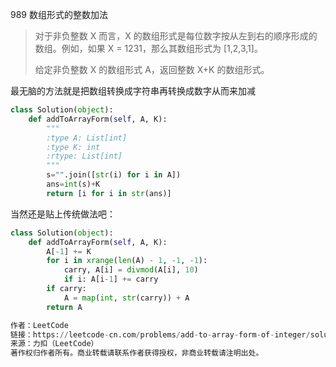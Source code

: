 989 数组形式的整数加法

> 对于非负整数 X 而言，X 的数组形式是每位数字按从左到右的顺序形成的数组。例如，如果 X = 1231，那么其数组形式为 [1,2,3,1]。
>
> 给定非负整数 X 的数组形式 A，返回整数 X+K 的数组形式。
>

最无脑的方法就是把数组转换成字符串再转换成数字从而来加减

```python
class Solution(object):
    def addToArrayForm(self, A, K):
        """
        :type A: List[int]
        :type K: int
        :rtype: List[int]
        """
        s="".join([str(i) for i in A])
        ans=int(s)+K
        return [i for i in str(ans)]
```

当然还是贴上传统做法吧：

```python
class Solution(object):
    def addToArrayForm(self, A, K):
        A[-1] += K
        for i in xrange(len(A) - 1, -1, -1):
            carry, A[i] = divmod(A[i], 10)
            if i: A[i-1] += carry
        if carry:
            A = map(int, str(carry)) + A
        return A

作者：LeetCode
链接：https://leetcode-cn.com/problems/add-to-array-form-of-integer/solution/shu-zu-xing-shi-de-zheng-shu-jia-fa-by-leetcode/
来源：力扣（LeetCode）
著作权归作者所有。商业转载请联系作者获得授权，非商业转载请注明出处。
```

